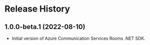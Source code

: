 # Release History

## 1.0.0-beta.1 (2022-08-10)
- Initial version of Azure Communication Services Rooms .NET SDK.
